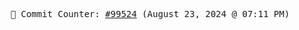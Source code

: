 <p align="center">
    <samp>
        📮 Commit Counter: <a href="https://github.com/Javascript-void0/Javascript-void0/commits/main">#99524</a> (August 23, 2024 @ 07:11 PM)
    </samp>
</p>